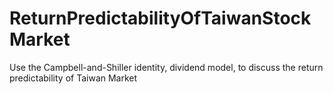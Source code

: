 # ReturnPredictabilityOfTaiwanStockMarket
Use the Campbell-and-Shiller identity, dividend model, to discuss the return predictability of Taiwan Market 
